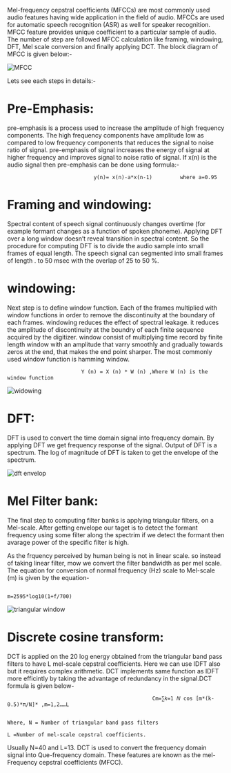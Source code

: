 Mel-frequency cepstral coefficients (MFCCs) are most commonly used audio features having wide application in the field of audio. MFCCs are used for automatic speech
recognition (ASR) as well for speaker recognition. MFCC feature provides unique coefficient to a particular sample of audio. The number of step are followed MFCC
calculation like framing, windowing, DFT, Mel scale conversion and finally applying DCT. 
The block diagram of MFCC is given below:-



![MFCC](https://user-images.githubusercontent.com/58771064/98448633-71ca0800-2153-11eb-8c1f-b32898857aeb.png)


Lets see each steps in details:-

# Pre-Emphasis: 
pre-emphasis is a process used to increase the amplitude of high frequency components. The high frequency components have amplitude low as compared to low
frequency components that reduces the signal to noise ratio of signal. pre-emphasis of signal increases the energy of signal at higher frequency and improves signal to noise ratio of signal. If x(n) is the audio signal then pre-emphasis can be done using formula:-

                                y(n)= x(n)-a*x(n-1)         where a=0.95
# Framing and windowing: 
Spectral content of speech signal continuously changes overtime (for example formant changes as a function of spoken phoneme). Applying DFT over a long window doesn’t reveal transition in spectral content. So the procedure for computing DFT is to divide the audio sample into small frames of equal length. The speech signal can segmented into small frames of length . to 50 msec with the overlap of 25 to 50 %. 

# windowing:
Next step is to define window function. Each of the frames multiplied with window functions in order to remove the discontinuity at the boundary of each frames. windowing reduces the effect of spectral leakage. it reduces the amplitude of discontinuity at the boundry of each finite sequence acquired by the digitizer. window consist of multiplying time record by finite length window with an amplitude that varry smoothly and gradually towards zeros at the end, that makes the end point sharper. The most commonly used window function is hamming window.

                            Y (n) = X (n) * W (n) ,Where W (n) is the window function


![widowing](https://user-images.githubusercontent.com/58771064/98449109-ef434780-2156-11eb-9250-42e6ceaa5c16.png)

# DFT:
DFT is used to convert the time domain signal into frequency domain. By applying DFT we get frequency response of the signal. Output of DFT is a spectrum. The log of
magnitude of DFT is taken to get the envelope of the spectrum.

![dft envelop](https://user-images.githubusercontent.com/58771064/98449187-75f82480-2157-11eb-83fa-e1e05a8783e2.png)


# Mel Filter bank: 
The final step to computing filter banks is applying triangular filters, on a Mel-scale. After getting envelope our taget is to detect the formant frequency using some filter along the spectrim if we detect the formant then avarage power of the specific filter is high. 

As the frquency perceived by human being is not in linear scale. so instead of taking linear filter, mow we convert the filter bandwidth as per mel scale. The equation for conversion of normal frequency (Hz) scale to Mel-scale (m) is given by the equation-
                                                         
                                                         m=2595*log10(1+f/700)

![triangular window](https://user-images.githubusercontent.com/58771064/98449349-d5a2ff80-2158-11eb-9c10-864c797fe71f.png)

# Discrete cosine transform:
DCT is applied on the 20 log energy obtained from the triangular band pass filters to have L mel-scale cepstral coefficients. Here we can use IDFT also but it requires complex arithmetic. DCT implements same function as IDFT more efficintly by taking the advantage of redundancy in the signal.DCT formula is given below-

                                                   Cm=∑𝑘=1 𝑁 cos [m*(k-0.5)*π/N]* ,m=1,2……L

                                                                            Where, N = Number of triangular band pass filters
                                                                                   L =Number of mel-scale cepstral coefficients.                                                                                 
Usually N=40 and L=13. DCT is used to convert the frequency domain signal into Que-frequency domain. These features are known as the mel-Frequency cepstral coefficients (MFCC).





                                            
